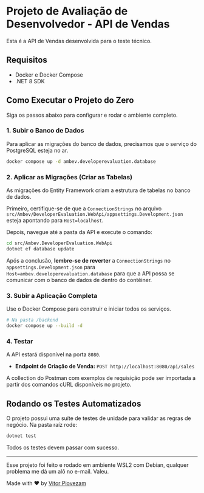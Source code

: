 # Projeto de Avaliação de Desenvolvedor - API de Vendas

Esta é a API de Vendas desenvolvida para o teste técnico.

## Requisitos

* Docker e Docker Compose
* .NET 8 SDK

## Como Executar o Projeto do Zero

Siga os passos abaixo para configurar e rodar o ambiente completo.

### 1. Subir o Banco de Dados

Para aplicar as migrações do banco de dados, precisamos que o serviço do PostgreSQL esteja no ar.

```bash
docker compose up -d ambev.developerevaluation.database
```

### 2. Aplicar as Migrações (Criar as Tabelas)

As migrações do Entity Framework criam a estrutura de tabelas no banco de dados.

Primeiro, certifique-se de que a `ConnectionStrings` no arquivo `src/Ambev/DeveloperEvaluation.WebApi/appsettings.Development.json` esteja apontando para `Host=localhost`.

Depois, navegue até a pasta da API e execute o comando:

```bash
cd src/Ambev.DeveloperEvaluation.WebApi
dotnet ef database update
```

Após a conclusão, **lembre-se de reverter** a `ConnectionStrings` no `appsettings.Development.json` para `Host=ambev.developerevaluation.database` para que a API possa se comunicar com o banco de dados de dentro do contêiner.

### 3. Subir a Aplicação Completa

Use o Docker Compose para construir e iniciar todos os serviços.

```bash
# Na pasta /backend
docker compose up --build -d
```

### 4. Testar

A API estará disponível na porta `8080`.

* **Endpoint de Criação de Venda:** `POST http://localhost:8080/api/sales`

A collection do Postman com exemplos de requisição pode ser importada a partir dos comandos cURL disponíveis no projeto.

## Rodando os Testes Automatizados

O projeto possui uma suíte de testes de unidade para validar as regras de negócio. Na pasta raíz rode:

```bash
dotnet test
```

Todos os testes devem passar com sucesso.


----------------------------------------------------------------------

Esse projeto foi feito e rodado em ambiente WSL2 com Debian, qualquer problema me dá um alô no e-mail. Valeu.

Made with ❤ by [Vitor Piovezam](mailto::vitor@piovezam.ru)